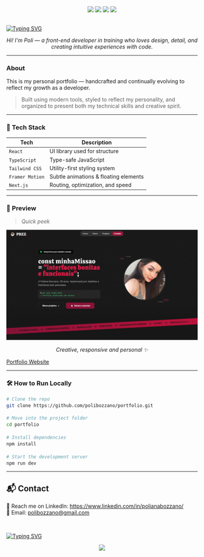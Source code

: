 <div align="center">

<img src="https://img.shields.io/badge/TypeScript-2D79C7?style=for-the-badge&logo=typescript&logoColor=white">
<img src="https://img.shields.io/badge/React-20232A?style=for-the-badge&logo=react&logoColor=61DAFB">
<img src="https://img.shields.io/badge/TailwindCSS-0F172A?style=for-the-badge&logo=tailwindcss&logoColor=38BDF8">
<img src="https://img.shields.io/badge/Made%20with%20☕%20and%20🖤-rose?style=for-the-badge&color=7f1d1d">

</div>

<br/>

[![Typing SVG](https://readme-typing-svg.demolab.com?font=Calistoga&size=36&duration=2500&pause=50&color=E11D48&center=true&vCenter=true&multiline=true&width=800&height=130&lines=const+minhaMiss%C3%A3o+%3D;%22interfaces+bonitas+e+funcionais%22)](https://git.io/typing-svg)

<p align="center">
  <i>Hi! I'm Poli — a front-end developer in training who loves design, detail, and creating intuitive experiences with code.</i>
</p>

---

### About 

This is my personal portfolio — handcrafted and continually evolving to reflect my growth as a developer.

> Built using modern tools, styled to reflect my personality, and organized to present both my technical skills and creative spirit.


---

### 🚀 Tech Stack

| Tech            | Description                              |
|-----------------|------------------------------------------|
| `React`         | UI library used for structure            |
| `TypeScript`    | Type-safe JavaScript                     |
| `Tailwind CSS`  | Utility-first styling system             |
| `Framer Motion` | Subtle animations & floating elements    |
| `Next.js`       | Routing, optimization, and speed         |

---

### 📸 Preview

> _Quick peek_

<div align="center">
  <img src="./public/hero.png" alt="Hero Section Preview" width="600"/>
  <p><i>Creative, responsive and personal ✨</i></p>
</div>

[Portfolio Website](https://portfolio-six-bice-60.vercel.app)

---

### 🛠️ How to Run Locally

```bash
# Clone the repo
git clone https://github.com/polibozzano/portfolio.git

# Move into the project folder
cd portfolio

# Install dependencies
npm install

# Start the development server
npm run dev
```
--- 


## 📬 Contact

💌 Reach me on LinkedIn: https://www.linkedin.com/in/polianabozzano/
<br/>
📧 Email: polibozzano@gmail.com

<br/>

[![Typing SVG](https://readme-typing-svg.demolab.com?font=Calistoga&size=32&pause=1000&color=E11D48&center=true&vCenter=true&width=800&lines=Obrigada+por+visitar+%F0%9F%96%A4)](https://git.io/typing-svg)

<div align="center">
  <img src="https://capsule-render.vercel.app/api?type=waving&color=red&height=120&section=footer"/>
</div>
